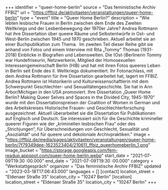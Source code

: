 +++
identifier = "queer-home-berlin"
source = "Das feministische Archiv FFBIZ"
url = "https://ffbiz.de/aktivitaeten/veranstaltungen/queer-home-berlin"
type = "event"
title = "Queer Home Berlin?"
description = "Wie lebten lesbische Frauen in Berlin zwischen dem Ende des Zweiten Weltkriegs und der Lesbenbewegung der 1970er Jahre? Andrea Rottmann hat ihre Dissertation über queere Räume und Selbstentwürfe in Ost- und West-Berlin zwischen 1945 und 1970 geschrieben. Aktuell arbeitet sie an einer Buchpublikation zum Thema. 
Im zweiten Teil dieser Reihe gibt sie anhand von Fotos und einem Interview mit Rita „Tommy“ Thomas (1931-2018) Einblicke in Biografien und Lebenswelten. Die (Ost-)Berlinerin Tommy war Hundefriseurin, Netzwerkerin, Mitglied der Homosexuellen Interessengemeinschaft Berlin (HIB) und hat mit ihren Fotos queeres Leben in Berlin seit Ende des II. Weltkriegs dokumentiert. Ihr Fotonachlass, mit dem Andrea Rottmann für ihre Dissertation gearbeitet hat, lagert im FFBIZ.
Andrea Rottmann ist Historikerin und Kulturwissenschaftlerin mit dem Schwerpunkt Geschlechter- und Sexualitätengeschichte. Sie hat in Ann Arbor/Michigan in den USA promoviert. Ihre Dissertation „Queer Home Berlin? Making Queer Selves and Spaces in the Divided City, 1945-1970“ wurde mit den Dissertationspreisen der Coalition of Women in German und des Arbeitskreises Historische Frauen- und Geschlechterforschung ausgezeichnet. Aktuell überarbeitet sie die Dissertation für Publikationen auf Englisch und Deutsch. Sie interessiert sich für die Geschichte krimineller queerer Figuren wie der „kriminellen lesbischen Frau“ oder des „Strichjungen“, für Überschneidungen von Geschlecht, Sexualität und „Asozialität“ und für queere und dekoloniale Archivpraktiken."
image = "https://ffbiz.de/media/pages/aktivitaeten/veranstaltungen/queer-home-berlin/7f79349dee-1623523404/210611_ffbiz_queerhomeberlin_1.png"
image_bucket = "https://storage.googleapis.com/fem-readup.appspot.com/queer-home-berlin.webp"
start_date = "2021-07-09T19:30 :00.000"
end_date = "2021-07-09T19:30 :00.000"
category = "Werkstattgespräch"
organizer = "Das feministische Archiv FFBIZ"
updated = "2023-03-18T17:06:43.000"
languages = []
[contact]
location_street = "Eldenaer Straße 35"
location_city = "10247 Berlin"
[location]
location_street = "Eldenaer Straße 35"
location_city = "10247 Berlin"
+++
